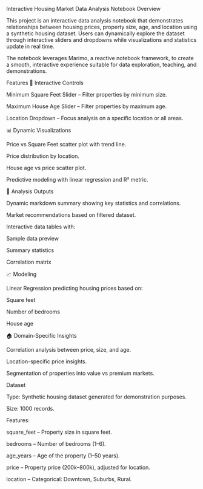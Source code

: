 Interactive Housing Market Data Analysis Notebook
Overview

This project is an interactive data analysis notebook that demonstrates relationships between housing prices, property size, age, and location using a synthetic housing dataset. Users can dynamically explore the dataset through interactive sliders and dropdowns while visualizations and statistics update in real time.

The notebook leverages Marimo, a reactive notebook framework, to create a smooth, interactive experience suitable for data exploration, teaching, and demonstrations.

Features
🔄 Interactive Controls

Minimum Square Feet Slider – Filter properties by minimum size.

Maximum House Age Slider – Filter properties by maximum age.

Location Dropdown – Focus analysis on a specific location or all areas.

📊 Dynamic Visualizations

Price vs Square Feet scatter plot with trend line.

Price distribution by location.

House age vs price scatter plot.

Predictive modeling with linear regression and R² metric.

📝 Analysis Outputs

Dynamic markdown summary showing key statistics and correlations.

Market recommendations based on filtered dataset.

Interactive data tables with:

Sample data preview

Summary statistics

Correlation matrix

📈 Modeling

Linear Regression predicting housing prices based on:

Square feet

Number of bedrooms

House age

🏠 Domain-Specific Insights

Correlation analysis between price, size, and age.

Location-specific price insights.

Segmentation of properties into value vs premium markets.

Dataset

Type: Synthetic housing dataset generated for demonstration purposes.

Size: 1000 records.

Features:

square_feet – Property size in square feet.

bedrooms – Number of bedrooms (1–6).

age_years – Age of the property (1–50 years).

price – Property price ($200k–$800k), adjusted for location.

location – Categorical: Downtown, Suburbs, Rural.
